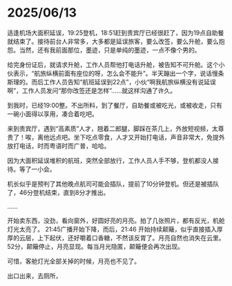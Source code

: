 # 2025/06/13

适逢机场大面积延误，19:25登机，18:51赶到贵宾厅已经很赶了，因为19点自助餐就结束了。接待前台人非常多，大多都是延误旅客，要么改签，要么升舱，要么抱怨。当然，还有我前面那位，墨迹，只是单纯的墨迹，一点不像个男的。

给完身份证后，就请求升舱，工作人员帮他打电话升舱，被告知不可升舱。这个小伙表示，“航旅纵横前面有座位的呀，怎么会不能升”。半天蹦出一个字，说话慢条斯理的。而后工作人员告知“航班延误到22点”，小伙“啊我航旅纵横没有说延误啊”，工作人员发问“那你改签还是怎样”……就这样沟通了许久。

到我时，已经19:00整。不出所料，到了餐厅，自助餐或被吃光，或被收走，只有一碗小面得以享用，凑合着吃吧。

来到贵宾厅，遇到“高素质”人才，翘着二郎腿，脚踩在茶几上，外放短视频，太尊贵了！唉，离他远点吧。坐下吃点零食，人才又开始打电话，声音非常大，免提外放打电话，时而粤语时而广普，哈哈。

因为大面积延误堆积的航班，突然全部放行，工作人员人手不够，登机都没人接待。等了一小会。

机长似乎是预判了其他晚点航司可能会插队，提前了10分钟登机。但还是被插队了，46分登机结束，直到8分才推出。

……

开始卖东西，没劲，看向窗外，好圆好亮的月亮。拍了几张照片，都有反光，机舱灯光太亮了。
21:45广播开始下降，而后，21:46 开始持续颠簸，似乎直接插入厚厚的云层，上下起伏，还好嚼着口香糖，不然该反胃了。月亮自然也消失在云里。52分，颠簸停止，月亮显现。每当月光隐匿，颠簸便会再次出现。

可惜，客舱灯光全部关掉的时候，月亮也不见了。

出口出来，去厕所，

